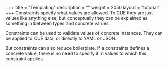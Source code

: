 +++
title = "Templating"
description = ""
weight = 2050
layout = "tutorial"
+++
Constraints specify what values are allowed.
To CUE they are just values like anything else,
but conceptually they can be explained as something in between types and
concrete values.

Constraints can be used to validate values of concrete instances.
They can be applied to CUE data, or directly to YAML or JSON.

But constraints can also reduce boilerplate.
If a constraints defines a concrete value, there is no need
to specify it in values to which this constraint applies.
